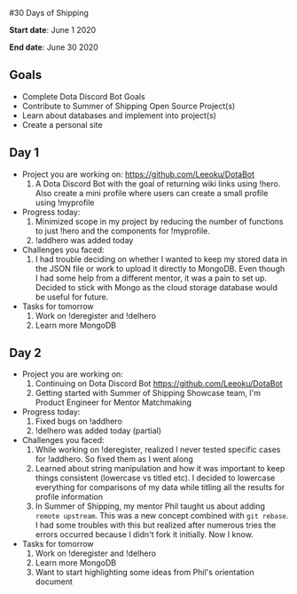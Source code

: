 #30 Days of Shipping

**Start date**: June 1 2020

**End date**: June 30 2020

## Goals

* Complete Dota Discord Bot Goals
* Contribute to Summer of Shipping Open Source Project(s)
* Learn about databases and implement into project(s)
* Create a personal site

## Day 1

* Project you are working on: https://github.com/Leeoku/DotaBot
     1.   A Dota Discord Bot with the goal of returning wiki links using !hero. Also create a mini profile where users can create a small profile using !myprofile
* Progress today: 
     1.   Minimized scope in my project by reducing the number of functions to just !hero and the components for !myprofile. 
     2.   !addhero was added today 
* Challenges you faced: 
     1.   I had trouble deciding on whether I wanted to keep my stored data in the JSON file or work to upload it directly to MongoDB. Even though I had some help from a different mentor, it was a pain to set up. Decided to stick with Mongo as the cloud storage database would be useful for future.
* Tasks for tomorrow
     1.   Work on !deregister and !delhero
     2.   Learn more MongoDB

## Day 2

* Project you are working on: 
     1.   Continuing on Dota Discord Bot https://github.com/Leeoku/DotaBot
     2.   Getting started with Summer of Shipping Showcase team, I'm Product Engineer for Mentor Matchmaking
* Progress today: 
     1.   Fixed bugs on !addhero
     2.   !delhero was added today (partial)
* Challenges you faced: 
     1.   While working on !deregister, realized I never tested specific cases for !addhero. So fixed them as I went along
     2.   Learned about string manipulation and how it was important to keep things consistent (lowercase vs titled etc). I decided to lowercase everything
          for comparisons of my data while titling all the results for profile information
     3.   In Summer of Shipping, my mentor Phil taught us about adding `remote upstream`. This was a new concept combined with `git rebase`. I had some troubles
          with this but realized after numerous tries the errors occurred because I didn't fork it initially. Now I know.
* Tasks for tomorrow
     1.   Work on !deregister and !delhero
     2.   Learn more MongoDB
     3.   Want to start highlighting some ideas from Phil's orientation document